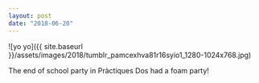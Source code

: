 ```yaml
---
layout: post
date: "2018-06-20"
---
```


![yo yo]({{ site.baseurl }}/assets/images/2018/tumblr_pamcexhva81r16syio1_1280-1024x768.jpg)

The end of school party in Pràctiques Dos had a foam party!
